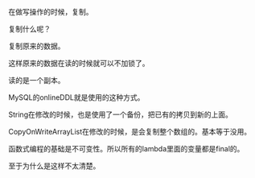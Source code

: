 在做写操作的时候，复制。

复制什么呢？

复制原来的数据。

这样原来的数据在读的时候就可以不加锁了。

读的是一个副本。

MySQL的onlineDDL就是使用的这种方式。

String在修改的时候，也是使用了一个备份，把已有的拷贝到新的上面。



CopyOnWriteArrayList在修改的时候，是会复制整个数组的。基本等于没用。



函数式编程的基础是不可变性。所以所有的lambda里面的变量都是final的。

至于为什么是这样不太清楚。





